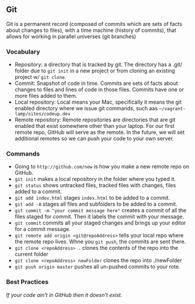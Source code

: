 ## Git 

  Git is a permanent record (composed of commits which are sets of facts about changes to files), with a time machine (history of commits), that allows for working in parallel universes (git branches)


### Vocabulary

- Repository: a directory that is tracked by git. The directory has a .git/ folder due to `git init` in a new project or from cloning an existing project w/ `git clone`.
- Commit: Snapshot of code in time. Commits are sets of facts about changes to files and lines of code in those files. Commits have one or more files added to them.
- Local repository: Local means your Mac, specifically it means the git enabled directory where we issue git commands, such aas `~/vagrant-lamp/sites/codeup.dev`
- Remote repository: Remote repositories are directories that are git enabled that exist somewhere other than your laptop. For our first remote repo, GitHub will serve as the remote. In the future, we will set additional remotes so we can push your code to your own server.

### Commands
- Going to `http://github.com/new` is how you make a new remote repo on GitHub.
- `git init` makes a local repository in the folder where you typed it.
- `git status` shows untracked files, tracked files with changes, files added to a commit.
- `git add index.html` stages `index.html` to be added to a commit. 
- `git add -A` stages all files and subfolders to be added to a commit.
- `git commit -m "your commit message here"` creates a commit of all the files staged for commit. Then it labels the commit with your message.
- `git commit` commits all your staged changes and brings up your editor for a commit message.
- `git remote add origin <git@repoAddress>` tells your local repo where the remote repo lives. Whne you `git push`, the commits are sent there.
- `git clone <repoAddress> .` clones the contents of the repo into the current folder
- `git clone <repoAddress> newFolder` clones the repo into ./newFolder
- `git push origin master` pushes all un-pushed commits to your rote.

### Best Practices
*If your code ain't in GitHub then it doesn't exist.*